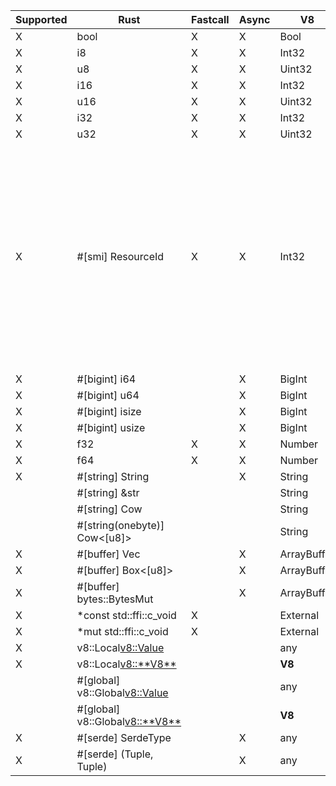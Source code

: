 | Supported | Rust                             | Fastcall | Async | V8          | Notes                                                                                                                                                                                            |
| --------- | -------------------------------- | -------- | ----- | ----------- | ------------------------------------------------------------------------------------------------------------------------------------------------------------------------------------------------ |
| X         | bool                             | X        | X     | Bool        |                                                                                                                                                                                                  |
| X         | i8                               | X        | X     | Int32       |                                                                                                                                                                                                  |
| X         | u8                               | X        | X     | Uint32      |                                                                                                                                                                                                  |
| X         | i16                              | X        | X     | Int32       |                                                                                                                                                                                                  |
| X         | u16                              | X        | X     | Uint32      |                                                                                                                                                                                                  |
| X         | i32                              | X        | X     | Int32       |                                                                                                                                                                                                  |
| X         | u32                              | X        | X     | Uint32      |                                                                                                                                                                                                  |
| X         | #[smi] ResourceId                | X        | X     | Int32       | SMI is internally represented as a signed integer, but unsigned `#[smi]` types will be bit-converted to unsigned values for the Rust call. JavaScript code will continue to see signed integers. |
| X         | #[bigint] i64                    |          | X     | BigInt      |                                                                                                                                                                                                  |
| X         | #[bigint] u64                    |          | X     | BigInt      |                                                                                                                                                                                                  |
| X         | #[bigint] isize                  |          | X     | BigInt      |                                                                                                                                                                                                  |
| X         | #[bigint] usize                  |          | X     | BigInt      |                                                                                                                                                                                                  |
| X         | f32                              | X        | X     | Number      |                                                                                                                                                                                                  |
| X         | f64                              | X        | X     | Number      |                                                                                                                                                                                                  |
| X         | #[string] String                 |          | X     | String      |                                                                                                                                                                                                  |
|           | #[string] &str                   |          |       | String      |                                                                                                                                                                                                  |
|           | #[string] Cow<str>               |          |       | String      |                                                                                                                                                                                                  |
|           | #[string(onebyte)] Cow<[u8]>     |          |       | String      |                                                                                                                                                                                                  |
| X         | #[buffer] Vec<u8>                |          | X     | ArrayBuffer |                                                                                                                                                                                                  |
| X         | #[buffer] Box<[u8]>              |          | X     | ArrayBuffer |                                                                                                                                                                                                  |
| X         | #[buffer] bytes::BytesMut        |          | X     | ArrayBuffer |                                                                                                                                                                                                  |
| X         | *const std::ffi::c_void          | X        |       | External    |                                                                                                                                                                                                  |
| X         | *mut std::ffi::c_void            | X        |       | External    |                                                                                                                                                                                                  |
| X         | v8::Local<v8::Value>             |          |       | any         |                                                                                                                                                                                                  |
| X         | v8::Local<v8::**V8**>            |          |       | **V8**      |                                                                                                                                                                                                  |
|           | #[global] v8::Global<v8::Value>  |          |       | any         |                                                                                                                                                                                                  |
|           | #[global] v8::Global<v8::**V8**> |          |       | **V8**      |                                                                                                                                                                                                  |
| X         | #[serde] SerdeType               |          | X     | any         |                                                                                                                                                                                                  |
| X         | #[serde] (Tuple, Tuple)          |          | X     | any         |                                                                                                                                                                                                  |
